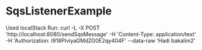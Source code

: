 # SqsListenerExample
Used localStack
Run:
curl -L -X POST 'http://localhost:8080/sendSqsMessage' -H 'Content-Type: application/text' -H 'Authorization: I918PIviyaGMdZG0E2qy404F' --data-raw 'Hadi bakalim2'
